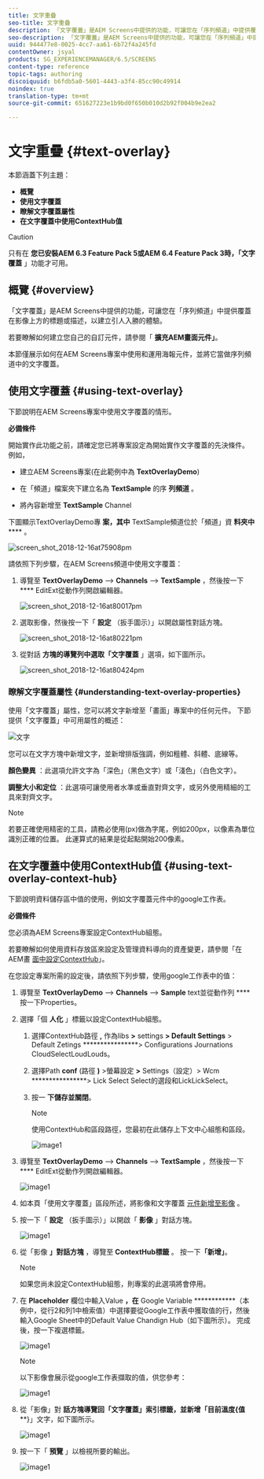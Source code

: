 ```yaml
---
title: 文字重疊
seo-title: 文字重疊
description: 「文字覆蓋」是AEM Screens中提供的功能，可讓您在「序列頻道」中提供覆蓋在影像上方的標題或描述，以建立引人入勝的體驗。 請依本頁瞭解詳細資訊。
seo-description: 「文字覆蓋」是AEM Screens中提供的功能，可讓您在「序列頻道」中提供覆蓋在影像上方的標題或描述，以建立引人入勝的體驗。 請依本頁瞭解詳細資訊。
uuid: 944477e8-0025-4cc7-aa61-6b72f4a245fd
contentOwner: jsyal
products: SG_EXPERIENCEMANAGER/6.5/SCREENS
content-type: reference
topic-tags: authoring
discoiquuid: b6fdb5a0-5601-4443-a3f4-85cc90c49914
noindex: true
translation-type: tm+mt
source-git-commit: 651627223e1b9bd0f650b010d2b92f004b9e2ea2

---
```



# 文字重疊 {#text-overlay}

本節涵蓋下列主題：

* **概覽**
* **使用文字覆蓋**
* **瞭解文字覆蓋屬性**
* **在文字覆蓋中使用ContextHub值**

>[!CAUTION]
>
>只有在 **您已安裝AEM 6.3 Feature Pack 5或AEM 6.4 Feature Pack 3時，「文字覆蓋** 」功能才可用。

## 概覽 {#overview}

「文字覆蓋」是AEM Screens中提供的功能，可讓您在「序列頻道」中提供覆蓋在影像上方的標題或描述，以建立引人入勝的體驗。

若要瞭解如何建立您自己的自訂元件，請參閱「 **擴充AEM畫面元件」**。

本節僅展示如何在AEM Screens專案中使用和運用海報元件，並將它當做序列頻道中的文字覆蓋。

## 使用文字覆蓋 {#using-text-overlay}

下節說明在AEM Screens專案中使用文字覆蓋的情形。

**必備條件**

開始實作此功能之前，請確定您已將專案設定為開始實作文字覆蓋的先決條件。 例如，

* 建立AEM Screens專案(在此範例中為 **TextOverlayDemo**)

* 在「頻道」檔案夾下建立名為 **TextSample** 的序 **列頻道** 。

* 將內容新增至 **TextSample** Channel

下圖顯示TextOverlayDemo專 **案，其中** TextSample頻道位於「頻道」資 **料夾中****** 。

![screen_shot_2018-12-16at75908pm](assets/screen_shot_2018-12-16at75908pm.png)

請依照下列步驟，在AEM Screens頻道中使用文字覆蓋：

1. 導覽至 **TextOverlayDemo** —> **Channels** —> **TextSample** ，然後按一下 **** EditExt從動作列開啟編輯器。

   ![screen_shot_2018-12-16at80017pm](assets/screen_shot_2018-12-16at80017pm.png)

1. 選取影像，然後按一下「 **設定** （扳手圖示）」以開啟屬性對話方塊。

   ![screen_shot_2018-12-16at80221pm](assets/screen_shot_2018-12-16at80221pm.png)

1. 從對話 **方塊的導覽列中選取「文字覆蓋** 」選項，如下圖所示。

   ![screen_shot_2018-12-16at80424pm](assets/screen_shot_2018-12-16at80424pm.png)

### 瞭解文字覆蓋屬性 {#understanding-text-overlay-properties}

使用「文字覆蓋」屬性，您可以將文字新增至「畫面」專案中的任何元件。 下節提供「文字覆蓋」中可用屬性的概述：

![文字](assets/text.gif)

您可以在文字方塊中新增文字，並新增排版強調，例如粗體、斜體、底線等。

**顏色變異** ：此選項允許文字為「深色」（黑色文字）或「淺色」（白色文字）。

**調整大小和定位** ：此選項可讓使用者水準或垂直對齊文字，或另外使用精細的工具來對齊文字。

>[!NOTE]
>
>若要正確使用精密的工具，請務必使用(px)做為字尾，例如200px，以像素為單位識別正確的位置。 此運算式的結果是從起點開始200像素。

## 在文字覆蓋中使用ContextHub值 {#using-text-overlay-context-hub}

下節說明資料儲存區中值的使用，例如文字覆蓋元件中的google工作表。

**必備條件**

您必須為AEM Screens專案設定ContextHub組態。

若要瞭解如何使用資料存放區來設定及管理資料導向的資產變更，請參閱「在AEM畫 [面中設定ContextHub](https://docs.adobe.com/content/help/en/experience-manager-screens/user-guide/developing/configuring-context-hub.html)」。

在您設定專案所需的設定後，請依照下列步驟，使用google工作表中的值：

1. 導覽至 **TextOverlayDemo** —> **Channels** —> **Sample** text並從動作列 **** 按一下Properties。

1. 選擇「個 **人化** 」標籤以設定ContextHub組態。

   1. 選擇ContextHub路徑 **,** 作為libs **>** settings **> Default Settings** > Default Zetings ****************> Configurations Journations CloudSelectLoudLouds。

   1. 選擇Path **conf** (路徑 **)** >螢幕設定 **>** Settings（設定）> Wcm ****************> Lick Select Select的選段和LickLickSelect。

   1. 按一 **下儲存並關閉**。

      >[!NOTE]
      >
      >使用ContextHub和區段路徑，您最初在此儲存上下文中心組態和區段。

      ![image1](/help/user-guide/assets/text-overlay/text-overlay8.png)

1. 導覽至 **TextOverlayDemo** —> **Channels** —> **TextSample** ，然後按一下 **** EditExt從動作列開啟編輯器。

   ![image1](/help/user-guide/assets/text-overlay/text-overlay1.png)

1. 如本頁「使用文字覆蓋」區段所述，將影像和文字覆蓋 [元件新增至影像](/help/user-guide/text-overlay.md#using-text-overlay) 。

1. 按一下「 **設定** （扳手圖示）」以開啟「 **影像** 」對話方塊。

   ![image1](/help/user-guide/assets/text-overlay/text-overlay4.png)

1. 從「影像 **」對話方塊** ，導覽至 **ContextHub標籤** 。 按一下&#x200B;**「新增」**。

   >[!NOTE]
   >如果您尚未設定ContextHub組態，則專案的此選項將會停用。

1. 在 **Placeholder** 欄位中輸入Value **，在** Google Variable ************（本例中，從行2和列1中檢索值）中選擇要從Google工作表中獲取值的行，然後輸入Google Sheet中的Default Value Chandign Hub（如下圖所示）。 完成後，按一下複選標籤。

   ![image1](/help/user-guide/assets/text-overlay/text-overlay5.png)

   >[!NOTE]
   >以下影像會展示從google工作表擷取的值，供您參考：

   ![image1](/help/user-guide/assets/text-overlay/text-overlay6.png)

1. 從「影像」對 **話方塊導覽回「文字覆蓋」索引標籤，並新增「目前溫度{值****}」文字，如下圖所示。

   ![image1](/help/user-guide/assets/text-overlay/text-overlay7.png)

1. 按一下「 **預覽** 」以檢視所要的輸出。

   ![image1](/help/user-guide/assets/text-overlay/text-overlay10.png)















